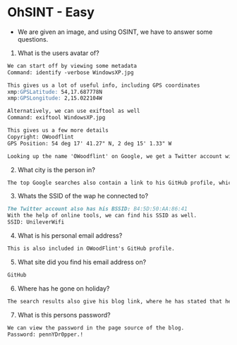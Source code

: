 # OhSINT - Easy

* We are given an image, and using OSINT, we have to answer some questions.

1. What is the users avatar of?

```markdown
We can start off by viewing some metadata
Command: identify -verbose WindowsXP.jpg

This gives us a lot of useful info, including GPS coordinates
xmp:GPSLatitude: 54,17.687778N
xmp:GPSLongitude: 2,15.022104W

Alternatively, we can use exiftool as well
Command: exiftool WindowsXP.jpg

This gives us a few more details
Copyright: OWoodflint
GPS Position: 54 deg 17' 41.27" N, 2 deg 15' 1.33" W

Looking up the name 'OWoodflint' on Google, we get a Twitter account with a cat pfp, which gives us the answer for the first one
```

2. What city is the person in?

```markdown
The top Google searches also contain a link to his GitHub profile, which contains the name of his city.
```

3. Whats the SSID of the wap he connected to?

```markdown
The Twitter account also has his BSSID: B4:5D:50:AA:86:41
With the help of online tools, we can find his SSID as well.
SSID: UnileverWifi
```

4. What is his personal email address?

```markdown
This is also included in OWoodFlint's GitHub profile.
```

5. What site did you find his email address on?

```markdown
GitHub
```

6. Where has he gone on holiday?

```markdown
The search results also give his blog link, where he has stated that he has gone to New York.
```

7. What is this persons password?

```markdown
We can view the password in the page source of the blog.
Password: pennYDr0pper.!
```
